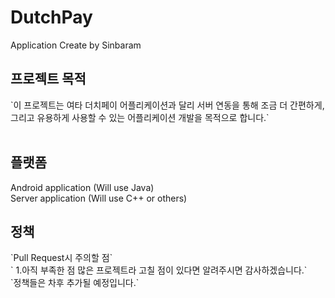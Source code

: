 # DutchPay
Application Create by Sinbaram

<h2>프로젝트 목적</h2>
`이 프로젝트는 여타 더치페이 어플리케이션과 달리 서버 연동을 통해 조금 더 간편하게, 그리고 유용하게 사용할 수 있는 어플리케이션 개발을 목적으로 합니다.`<br>
<br>

<h2>플랫폼</h2>
Android application (Will use Java)<br>
Server application (Will use C++ or others)<br>

<h2>정책</h2>
`Pull Request시 주의할 점`<br>
`  1.아직 부족한 점 많은 프로젝트라 고칠 점이 있다면 알려주시면 감사하겠습니다.`<br>
`정책들은 차후 추가될 예정입니다.`<br>
<br>


